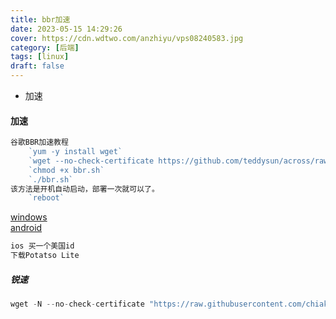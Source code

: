 ```yaml
---
title: bbr加速
date: 2023-05-15 14:29:26
cover: https://cdn.wdtwo.com/anzhiyu/vps08240583.jpg
category: [后端]
tags: [linux]
draft: false
---
```


- 加速

<!--more-->
#### 加速
```js
谷歌BBR加速教程
    `yum -y install wget`
    `wget --no-check-certificate https://github.com/teddysun/across/raw/master/bbr.sh`
    `chmod +x bbr.sh`
    `./bbr.sh`
该方法是开机自动启动，部署一次就可以了。
    `reboot`
```
[windows](https://nofile.io/f/6Jm7WJCyOVv/ShadowsocksR-4.7.0-win.7z)<br>
[android](https://nofile.io/f/GRWw7PbADrc#1c6c32f969e7f5d9)
```js
ios 买一个美国id
下载Potatso Lite
```

##### 锐速
```js
wget -N --no-check-certificate "https://raw.githubusercontent.com/chiakge/Linux-NetSpeed/master/tcp.sh" && chmod +x tcp.sh && ./tcp.sh
```